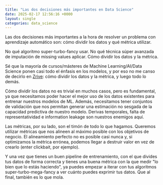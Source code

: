 ```yaml
---
title: "Las dos decisiones más importantes en Data Science"
date: 2025-02-17 12:56:16 +0000
layout: single
categories: data_science
---
```


Las dos decisiones más importantes a la hora de resolver un problema con aprendizaje automático son: cómo dividir los datos y qué métrica utilizar.

No qué algoritmo super-turbo-fancy usar. No qué técnica súper avanzada de imputación de missing values aplicar. Cómo dividir los datos y la métrica.

Sé que la mayoría de cursos/másteres de Machine Learning/AI/Data Science ponen casi todo el énfasis en los modelos, y por eso no me canso de decirlo en [Zrive](https://programs.zriveapp.com/data-science): cómo dividir los datos y la métrica, y luego todo lo demás.

Cómo dividir los datos no es trivial en muchos casos, pero es fundamental, ya que necesitamos poder hacer el mejor uso de los datos existentes para entrenar nuestros modelos de ML. Además, necesitamos tener conjuntos de validación que nos permitan generar una estimación no sesgada de la capacidad predictiva de nuestro modelo. Derivas temporales, falta de representatividad e information leakage son nuestros enemigos aquí.

Las métricas, por su lado, son el timón de todo lo que hagamos. Queremos utilizar métricas que nos alineen al máximo posible con los objetivos de negocio. El alineamiento perfecto no es posible casi nunca y, si optimizamos la métrica errónea, podemos llegar a destruir valor en vez de crearlo (enter clickbait, por ejemplo).

Y una vez que tienes un buen pipeline de entrenamiento, con el que divides tus datos de forma correcta y tienes una buena métrica con la que medir "lo bien que lo estás haciendo", ya puedes empezar a iterar con tus algoritmos super-turbo-mega-fancy a ver cuánto puedes exprimir tus datos. Que al final, también es lo que mola.
